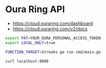 # Oura Ring API

- <https://cloud.ouraring.com/dashboard>
- <https://cloud.ouraring.com/v2/docs>

```sh
export PAT=YOUR_OURA_PERSONAL_ACCESS_TOKEN
export LOCAL_ONLY=true

FUNCTION_TARGET=Streaks go run cmd/main.go
```

```sh
curl localhost:8080
```

<!-- 
IDEAS:
- Streak counter. Days above 75. "Longest streak this past year".
- Heatmap of Sleep/Readiness/Activity Scores (github-style)
- Live streaming of biometric data?
-->

<!--
TODO:
- Streak counter
  - Refactor for readability
  - Expose via an API
-->

<!-- 
DONE (most recent first):
- Streak counter
  - Days above 75
  - Longest streak this year
- Successfully make an API call to Oura
-->
